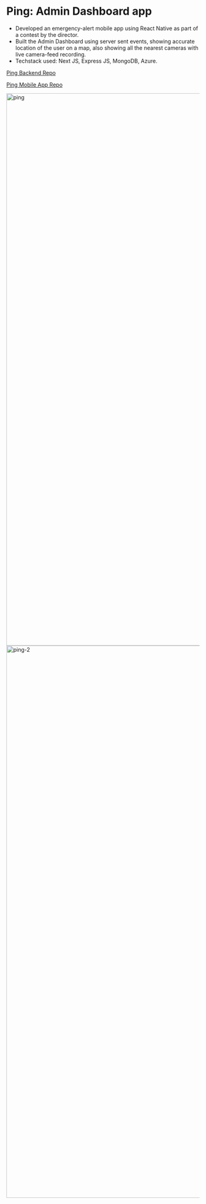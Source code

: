 # Ping: Admin Dashboard app

-	Developed an emergency-alert mobile app using React Native as part of a contest by the director.
-	Built the Admin Dashboard using server sent events, showing accurate location of the user on a map, also showing all the nearest cameras with live camera-feed recording.
- Techstack used: Next JS, Express JS, MongoDB, Azure.

[Ping Backend Repo](https://github.com/zeus-12/ping-backend)

[Ping Mobile App Repo](https://github.com/zeus-12/ping-mobile-app)


<img width="1440" alt="ping" src="https://user-images.githubusercontent.com/79318686/219403800-b854c36d-df85-474b-a2c3-d635c578034f.png">
<img width="1440" alt="ping-2" src="https://user-images.githubusercontent.com/79318686/219403721-f5dea8b8-32e5-4c2e-ac75-bcf3fd3b15aa.png">
